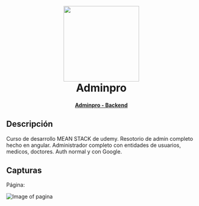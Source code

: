 <h1 align="center">
  <br>
  <img src="https://upload.wikimedia.org/wikipedia/commons/c/cf/Angular_full_color_logo.svg" width="200">
  <br>
  Adminpro
  <br>
</h1>
<h4 align="center"><a target="_blank" href="www.google.com">Adminpro - Backend</a></h4>


## Descripción

Curso de desarrollo MEAN STACK de udemy. Resotorio de admin completo hecho en angular.
Administrador completo con entidades de usuarios, medicos, doctores. Auth normal y con Google.


## Capturas

Página:

![Image of pagina](public/pagina.png)

